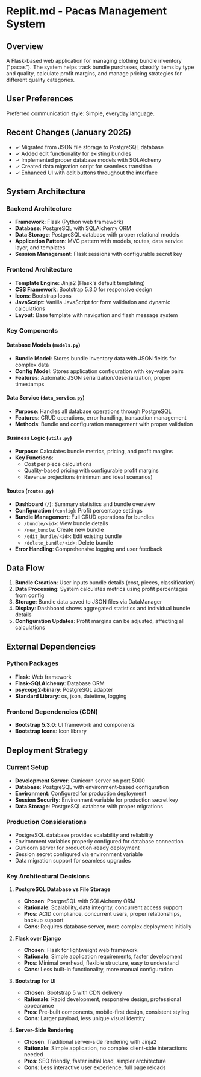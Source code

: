 # Replit.md - Pacas Management System

## Overview
A Flask-based web application for managing clothing bundle inventory ("pacas"). The system helps track bundle purchases, classify items by type and quality, calculate profit margins, and manage pricing strategies for different quality categories.

## User Preferences
Preferred communication style: Simple, everyday language.

## Recent Changes (January 2025)
- ✓ Migrated from JSON file storage to PostgreSQL database
- ✓ Added edit functionality for existing bundles
- ✓ Implemented proper database models with SQLAlchemy
- ✓ Created data migration script for seamless transition
- ✓ Enhanced UI with edit buttons throughout the interface

## System Architecture

### Backend Architecture
- **Framework**: Flask (Python web framework)
- **Database**: PostgreSQL with SQLAlchemy ORM
- **Data Storage**: PostgreSQL database with proper relational models
- **Application Pattern**: MVC pattern with models, routes, data service layer, and templates
- **Session Management**: Flask sessions with configurable secret key

### Frontend Architecture
- **Template Engine**: Jinja2 (Flask's default templating)
- **CSS Framework**: Bootstrap 5.3.0 for responsive design
- **Icons**: Bootstrap Icons
- **JavaScript**: Vanilla JavaScript for form validation and dynamic calculations
- **Layout**: Base template with navigation and flash message system

### Key Components

#### Database Models (`models.py`)
- **Bundle Model**: Stores bundle inventory data with JSON fields for complex data
- **Config Model**: Stores application configuration with key-value pairs
- **Features**: Automatic JSON serialization/deserialization, proper timestamps

#### Data Service (`data_service.py`)
- **Purpose**: Handles all database operations through PostgreSQL
- **Features**: CRUD operations, error handling, transaction management
- **Methods**: Bundle and configuration management with proper validation

#### Business Logic (`utils.py`)
- **Purpose**: Calculates bundle metrics, pricing, and profit margins
- **Key Functions**:
  - Cost per piece calculations
  - Quality-based pricing with configurable profit margins
  - Revenue projections (minimum and ideal scenarios)

#### Routes (`routes.py`)
- **Dashboard** (`/`): Summary statistics and bundle overview
- **Configuration** (`/config`): Profit percentage settings
- **Bundle Management**: Full CRUD operations for bundles
  - `/bundle/<id>`: View bundle details
  - `/new_bundle`: Create new bundle
  - `/edit_bundle/<id>`: Edit existing bundle
  - `/delete_bundle/<id>`: Delete bundle
- **Error Handling**: Comprehensive logging and user feedback

## Data Flow

1. **Bundle Creation**: User inputs bundle details (cost, pieces, classification)
2. **Data Processing**: System calculates metrics using profit percentages from config
3. **Storage**: Bundle data saved to JSON files via DataManager
4. **Display**: Dashboard shows aggregated statistics and individual bundle details
5. **Configuration Updates**: Profit margins can be adjusted, affecting all calculations

## External Dependencies

### Python Packages
- **Flask**: Web framework
- **Flask-SQLAlchemy**: Database ORM
- **psycopg2-binary**: PostgreSQL adapter
- **Standard Library**: os, json, datetime, logging

### Frontend Dependencies (CDN)
- **Bootstrap 5.3.0**: UI framework and components
- **Bootstrap Icons**: Icon library

## Deployment Strategy

### Current Setup
- **Development Server**: Gunicorn server on port 5000
- **Database**: PostgreSQL with environment-based configuration
- **Environment**: Configured for production deployment
- **Session Security**: Environment variable for production secret key
- **Data Storage**: PostgreSQL database with proper migrations

### Production Considerations
- PostgreSQL database provides scalability and reliability
- Environment variables properly configured for database connection
- Gunicorn server for production-ready deployment
- Session secret configured via environment variable
- Data migration support for seamless upgrades

### Key Architectural Decisions

1. **PostgreSQL Database vs File Storage**
   - **Chosen**: PostgreSQL with SQLAlchemy ORM
   - **Rationale**: Scalability, data integrity, concurrent access support
   - **Pros**: ACID compliance, concurrent users, proper relationships, backup support
   - **Cons**: Requires database server, more complex deployment initially

2. **Flask over Django**
   - **Chosen**: Flask for lightweight web framework
   - **Rationale**: Simple application requirements, faster development
   - **Pros**: Minimal overhead, flexible structure, easy to understand
   - **Cons**: Less built-in functionality, more manual configuration

3. **Bootstrap for UI**
   - **Chosen**: Bootstrap 5 with CDN delivery
   - **Rationale**: Rapid development, responsive design, professional appearance
   - **Pros**: Pre-built components, mobile-first design, consistent styling
   - **Cons**: Larger payload, less unique visual identity

4. **Server-Side Rendering**
   - **Chosen**: Traditional server-side rendering with Jinja2
   - **Rationale**: Simple application, no complex client-side interactions needed
   - **Pros**: SEO friendly, faster initial load, simpler architecture
   - **Cons**: Less interactive user experience, full page reloads
